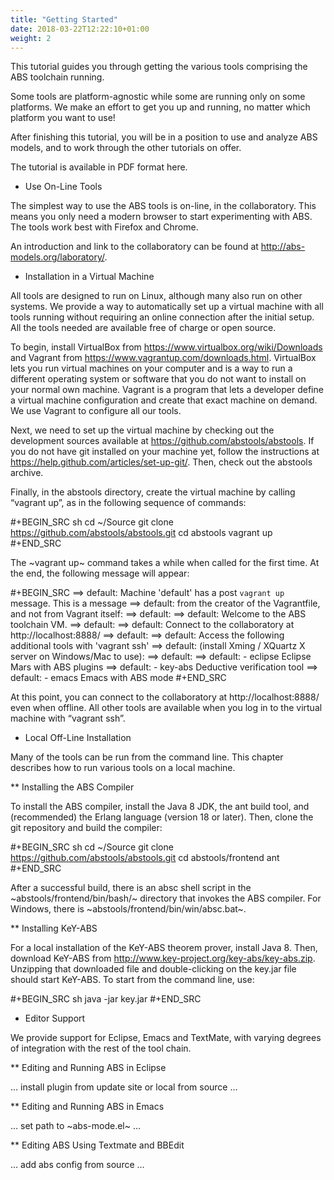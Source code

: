 ```yaml
---
title: "Getting Started"
date: 2018-03-22T12:22:10+01:00
weight: 2
---
```


This tutorial guides you through getting the various tools comprising the ABS
toolchain running.

Some tools are platform-agnostic while some are running
only on some platforms.  We make an effort to get you up and running, no
matter which platform you want to use!

After finishing this tutorial, you will be in a position to use and analyze
ABS models, and to work through the other tutorials on offer.

The tutorial is available in PDF format here.



* Use On-Line Tools

The simplest way to use the ABS tools is on-line, in the collaboratory.  This
means you only need a modern browser to start experimenting with ABS.  The
tools work best with Firefox and Chrome.

An introduction and link to the collaboratory can be found at
http://abs-models.org/laboratory/.



* Installation in a Virtual Machine

All tools are designed to run on Linux, although many also run on other
systems.  We provide a way to automatically set up a virtual machine with all
tools running without requiring an online connection after the initial setup.
All the tools needed are available free of charge or open source.

To begin, install VirtualBox from https://www.virtualbox.org/wiki/Downloads
and Vagrant from https://www.vagrantup.com/downloads.html.  VirtualBox lets
you run virtual machines on your computer and is a way to run a different
operating system or software that you do not want to install on your normal
own machine.  Vagrant is a program that lets a developer define a virtual
machine configuration and create that exact machine on demand.  We use Vagrant
to configure all our tools.

Next, we need to set up the virtual machine by checking out the development
sources available at https://github.com/abstools/abstools.  If you do not have
git installed on your machine yet, follow the instructions at
https://help.github.com/articles/set-up-git/.  Then, check out the abstools
archive.

Finally, in the abstools directory, create the virtual machine by calling
“vagrant up”, as in the following sequence of commands:

#+BEGIN_SRC sh
cd ~/Source
git clone https://github.com/abstools/abstools.git
cd abstools
vagrant up
#+END_SRC

The ~vagrant up~ command takes a while when called for the first time.  At the
end, the following message will appear:


#+BEGIN_SRC
==> default: Machine 'default' has a post `vagrant up` message. This is a message
==> default: from the creator of the Vagrantfile, and not from Vagrant itself:
==> default: 
==> default: Welcome to the ABS toolchain VM.
==> default: 
==> default: Connect to the collaboratory at http://localhost:8888/
==> default: 
==> default: Access the following additional tools with 'vagrant ssh'
==> default: (install Xming / XQuartz X server on Windows/Mac to use):
==> default: 
==> default: - eclipse          Eclipse Mars with ABS plugins
==> default: - key-abs          Deductive verification tool
==> default: - emacs            Emacs with ABS mode
#+END_SRC

At this point, you can connect to the collaboratory at http://localhost:8888/
even when offline.  All other tools are available when you log in to the
virtual machine with “vagrant ssh”.



* Local Off-Line Installation

Many of the tools can be run from the command line.  This chapter describes
how to run various tools on a local machine.

** Installing the ABS Compiler

To install the ABS compiler, install the Java 8 JDK, the ant build tool, and
(recommended) the Erlang language (version 18 or later).  Then, clone the git
repository and build the compiler:

#+BEGIN_SRC sh
cd ~/Source
git clone https://github.com/abstools/abstools.git
cd abstools/frontend
ant
#+END_SRC

After a successful build, there is an absc shell script in the
~abstools/frontend/bin/bash/~ directory that invokes the ABS compiler.  For
Windows, there is ~abstools/frontend/bin/win/absc.bat~.

** Installing KeY-ABS

For a local installation of the KeY-ABS theorem prover, install Java 8.  Then,
download KeY-ABS from http://www.key-project.org/key-abs/key-abs.zip.
Unzipping that downloaded file and double-clicking on the key.jar file should
start KeY-ABS.  To start from the command line, use:

#+BEGIN_SRC sh
java -jar key.jar
#+END_SRC


* Editor Support

We provide support for Eclipse, Emacs and TextMate, with varying degrees of
integration with the rest of the tool chain.

** Editing and Running ABS in Eclipse

… install plugin from update site or local from source …

** Editing and Running ABS in Emacs

… set path to ~abs-mode.el~ …

** Editing ABS Using Textmate and BBEdit

… add abs config from source …

